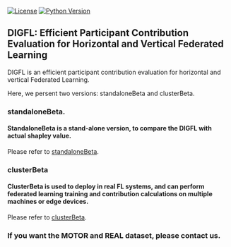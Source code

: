 
[![License](https://img.shields.io/badge/License-Apache%202.0-blue.svg)](https://opensource.org/licenses/Apache-2.0)
[![Python Version](https://img.shields.io/badge/Python-3.7+-blue.svg)](https://www.python.org/) 
##  DIGFL: Efficient Participant Contribution Evaluation for Horizontal and Vertical Federated Learning

DIGFL is an efficient participant contribution evaluation for horizontal and vertical Federated Learning.


Here, we persent two versions: standaloneBeta and clusterBeta.

### standaloneBeta.

#### StandaloneBeta is a stand-alone version, to compare the DIGFL with actual shapley value.

Please refer to [standaloneBeta](https://github.com/qmkakaxi/DIG_FL/tree/master/standaloneBeta).

 ### clusterBeta
#### ClusterBeta is used to deploy in real FL systems, and can perform federated learning training and contribution calculations on multiple machines or edge devices.

Please refer to [clusterBeta](https://github.com/qmkakaxi/DIG_FL/tree/master/clusterBeta).

### If you want the MOTOR and REAL dataset, please contact us.
